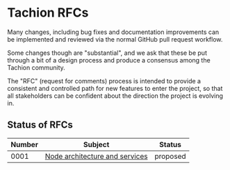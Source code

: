 # Tachion RFCs
Many changes, including bug fixes and documentation improvements can be implemented and reviewed via the normal GitHub pull request workflow.

Some changes though are "substantial", and we ask that these be put through a bit of a design process and produce a consensus among the Tachion community.

The "RFC" (request for comments) process is intended to provide a consistent and controlled path for new features to enter the project, so that all stakeholders can be confident about the direction the project is evolving in.

## Status of RFCs

| Number | Subject                                                      | Status   |
| ------ | ------------------------------------------------------------ | -------- |
| 0001   | [Node architecture and services](content/rfc-0001/rfc-0001.md) | proposed |

